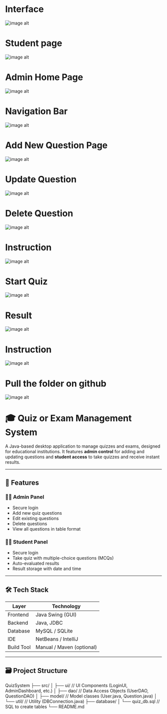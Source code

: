 # Interface
![image alt](https://github.com/HappySaini001/Online-MCQ-System/blob/384bb4cd933694f6d3b7db672ee708980d25cbe0/Screenshot%202025-06-09%20145443.png)


# Student page
![image alt](https://github.com/HappySaini001/Online-MCQ-System/blob/a2bda6e0d72f8692eb46b191ffed80d7c2d9c0c8/Screenshot%202025-06-09%20145500.png)

# Admin Home Page
![image alt](https://github.com/HappySaini001/Online-MCQ-System/blob/9351dd9e24b2e1759637bf4ff1b1126cdd09f16f/Screenshot%202025-06-09%20145543.png)

# Navigation Bar
![image alt](https://github.com/HappySaini001/Online-MCQ-System/blob/df72c20f4967eb71a1f80521793784ffbb1f43af/Screenshot%202025-06-09%20145558.png)

# Add New Question Page
![image alt](https://github.com/HappySaini001/Online-MCQ-System/blob/86b589be5a2a7b5d9e140fba959b1c3a32fc3236/Screenshot%202025-06-09%20145609.png)

# Update Question
![image alt](https://github.com/HappySaini001/Online-MCQ-System/blob/1e099b9d7a318e74c525f25576325440929c22c7/Screenshot%202025-06-09%20145633.png)

# Delete Question
![image alt](https://github.com/HappySaini001/Online-MCQ-System/blob/485c83142adf6ebef4d573c5f84655e65b29d7ec/Screenshot%202025-06-09%20145720.png)

# Instruction
![image alt](https://github.com/HappySaini001/Online-MCQ-System/blob/b181a7298ff2263bb13571c8fcf3d6a40d2a6cbf/Screenshot%202025-06-09%20150314.png)

# Start Quiz
![image alt](https://github.com/HappySaini001/Online-MCQ-System/blob/8830be9473aa9ed6799faec53e6ad22f4511adf5/Screenshot%202025-06-09%20150344.png)

# Result
![image alt](https://github.com/HappySaini001/Online-MCQ-System/blob/889e958e5c90856be30d27d68965ca94a6fe755e/Screenshot%202025-06-09%20150357.png)

# Instruction
![image alt](https://github.com/HappySaini001/Online-MCQ-System/blob/b181a7298ff2263bb13571c8fcf3d6a40d2a6cbf/Screenshot%202025-06-09%20150314.png)

# Pull the folder on github
![image alt](https://github.com/HappySaini001/Online-MCQ-System/blob/dfaeee8037cbb76923625cfe7e7200a27c95e323/Screenshot%202025-05-25%20174444.png)










# 🎓 Quiz or Exam Management System

A Java-based desktop application to manage quizzes and exams, designed for educational institutions. It features **admin control** for adding and updating questions and **student access** to take quizzes and receive instant results.

---

## 📌 Features

### 👩‍💼 Admin Panel
- Secure login
- Add new quiz questions
- Edit existing questions
- Delete questions
- View all questions in table format

### 👨‍🎓 Student Panel
- Secure login
- Take quiz with multiple-choice questions (MCQs)
- Auto-evaluated results
- Result storage with date and time

---

## 🛠️ Tech Stack

| Layer        | Technology             |
|--------------|------------------------|
| Frontend     | Java Swing (GUI)       |
| Backend      | Java, JDBC             |
| Database     | MySQL / SQLite         |
| IDE          | NetBeans / IntelliJ    |
| Build Tool   | Manual / Maven (optional) |

---

## 🗃️ Project Structure
QuizSystem
├── src/
│ ├── ui/ // UI Components (LoginUI, AdminDashboard, etc.)
│ ├── dao/ // Data Access Objects (UserDAO, QuestionDAO)
│ ├── model/ // Model classes (User.java, Question.java)
│ └── util/ // Utility (DBConnection.java)
├── database/
│ └── quiz_db.sql // SQL to create tables
└── README.md

